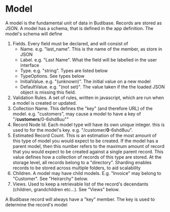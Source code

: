 # Model

A model is the fundamental unit of data in Budibase. Records are stored as JSON. A model has a schema, that is defined in the app definition. The model's schema will define

1. Fields. Every field must be declared, and will consist of
   * Name. e.g. "last\_name". This is the name of the member, as store in JSON
   * Label. e.g. "Last Name". What the field will be labelled in the user interface
   * Type. e.g. "string". Types are listed below
   * TypeOptions. See types below
   * InitialValue. e.g. "\(unknown\)". The initial value on a new model 
   * DefaultValue. e.g. "\(not set\)". The value taken if the the loaded JSON object is missing this field.
2. Validation Rules. A set of rules, written in javascript, which are run when a model is created or updated.
3. Collection Name. This defines the "key" \(and therefore URL\) of the model. e.g. "customers", may cause a model to have a key of "/**customers**/0-6shd8uu""
4. Record Node Id. Each model type will have its own unique integer. this is used to for the model's key. e.g. "/customer/**0**-6shd8uu".
5. Estimated Record Count. This is an estimation of the most amount of this type of model you would expect to be created. If the model has a parent model, then this number refers to the maximum amount of record that you would expect to be created against a single parent record. This value defines how a collection of records of this type are stored. At the storage level, all records belong to a "directory". Sharding enables records to be stored across multiple folders, to aid scalability
6. Children. A model may have child models. E.g. "Invoice" may belong to "Customer". See "Heirarchy" below.
7. Views. Used to keep a retrievable list of the record's decendants \(children, grandchildren etc...\). See "Views" below.

A Budibase record will always have a "key" member. The key is used to determine the record's model
